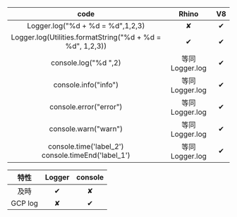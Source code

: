 |                            code                           |     Rhino    |  V8 |
| :-------------------------------------------------------: | :----------: | :-: |
|              Logger.log("%d + %d = %d",1,2,3)             |       ✘      |  ✔  |
| Logger.log(Utilities.formatString("%d + %d = %d", 1,2,3)) |       ✔      |  ✔  |
|                    console.log("%d ",2)                   | 等同Logger.log |  ✔  |
|                    console.info("info")                   | 等同Logger.log |  ✔  |
|                   console.error("error")                  | 等同Logger.log |  ✔  |
|                    console.warn("warn")                   | 等同Logger.log |  ✔  |
|   console.time('label_2')<br>console.timeEnd('label_1')   | 等同Logger.log |  ✔  |

|    特性   | Logger | console |
| :-------: | :----: | :-----: |
|    及時   |   ✔    |    ✘    |
|  GCP log  |    ✘   |    ✔    |

<!--  ||||  -->
